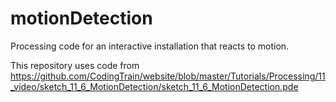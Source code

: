 # motionDetection

Processing code for an interactive installation that reacts to motion.

This repository uses code from https://github.com/CodingTrain/website/blob/master/Tutorials/Processing/11_video/sketch_11_6_MotionDetection/sketch_11_6_MotionDetection.pde
